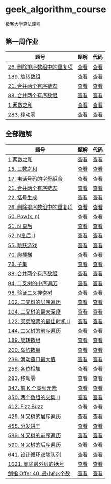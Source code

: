 # geek_algorithm_course
极客大学算法课程

## 第一周作业

题号 | 题解 | 代码
-- | -- | --
[26. 删除排序数组中的重复项](https://leetcode-cn.com/problems/remove-duplicates-from-sorted-array/) | [查看](./page/26.md) | [查看](./source/26.js)
[189. 旋转数组](https://leetcode-cn.com/problems/rotate-array/) | [查看](./page/189.md) | [查看](./source/189.js)
[21. 合并两个有序链表](https://leetcode-cn.com/problems/merge-two-sorted-lists/) | [查看](./page/21.md) | [查看](./source/21.js)
[88. 合并两个有序数组](https://leetcode-cn.com/problems/merge-sorted-array/) | [查看](./page/88.md) | [查看](./source/88.js)
[1.两数之和](https://leetcode-cn.com/problems/two-sum/) | [查看](./page/1.md) | [查看](./source/1.js)
[283. 移动零](https://leetcode-cn.com/problems/two-sum/) | [查看](./page/283.md) | [查看](./source/283.js)



## 全部题解

题号 | 题解 | 代码
-- | -- | --
[1.两数之和](https://leetcode-cn.com/problems/two-sum/) | [查看](./page/1.md) | [查看](./source/1.js)
[15. 三数之和](https://leetcode-cn.com/problems/3sum/) | [查看](./page/15.md) | [查看](./source/15.js)
[17. 电话号码的字母组合](https://leetcode-cn.com/problems/letter-combinations-of-a-phone-number/) | [查看](./page/17.md) | [查看](./source/17.js)
[21. 合并两个有序链表](https://leetcode-cn.com/problems/merge-two-sorted-lists/) | [查看](./page/21.md) | [查看](./source/21.js)
[22. 括号生成](https://leetcode-cn.com/problems/generate-parentheses/) | [查看](./page/22.md) | [查看](./source/22.js)
[26. 删除排序数组中的重复项](https://leetcode-cn.com/problems/remove-duplicates-from-sorted-array/) | [查看](./page/26.md) | [查看](./source/26.js)
[50. Pow(x, n)](https://leetcode-cn.com/problems/powx-n/) | [查看](./page/50.md) | [查看](./source/50.js)
[51. N 皇后](https://leetcode-cn.com/problems/n-queens/) | [查看](./page/51.md) | [查看](./source/51.js)
[52. N皇后 II](https://leetcode-cn.com/problems/n-queens-ii/) | [查看](./page/52.md) | [查看](./source/52.js)
[55. 跳跃游戏](https://leetcode-cn.com/problems/jump-game/) | [查看](./page/55.md) | [查看](./source/55.js)
[70. 爬楼梯](https://leetcode-cn.com/problems/climbing-stairs/) | [查看](./page/70.md) | [查看](./source/70.js)
[78. 子集](https://leetcode-cn.com/problems/subsets/) | [查看](./page/78.md) | [查看](./source/78.js)
[88. 合并两个有序数组](https://leetcode-cn.com/problems/merge-sorted-array/) | [查看](./page/88.md) | [查看](./source/88.js)
[94. 二叉树的中序遍历](https://leetcode-cn.com/problems/binary-tree-inorder-traversal/) | [查看](./page/94.md) | [查看](./source/94.js)
[98. 验证二叉搜索树](https://leetcode-cn.com/problems/validate-binary-search-tree/) | [查看](./page/98.md) | [查看](./source/98.js)
[102. 二叉树的层序遍历](https://leetcode-cn.com/problems/binary-tree-level-order-traversal/) | [查看](./page/102.md) | [查看](./source/102.js)
[104. 二叉树的最大深度](https://leetcode-cn.com/problems/maximum-depth-of-binary-tree/) | [查看](./page/104.md) | [查看](./source/104.js)
[122. 买卖股票的最佳时机 II](https://leetcode-cn.com/problems/best-time-to-buy-and-sell-stock-ii/) | [查看](./page/122.md) | [查看](./source/122.js)
[144. 二叉树的前序遍历](https://leetcode-cn.com/problems/binary-tree-preorder-traversal/) | [查看](./page/144.md) | [查看](./source/144.js)
[189. 旋转数组](https://leetcode-cn.com/problems/rotate-array/) | [查看](./page/189.md) | [查看](./source/189.js)
[200. 岛屿数量](https://leetcode-cn.com/problems/number-of-islands/) | [查看](./page/200.md) | [查看](./source/200.js)
[239. 滑动窗口最大值](https://leetcode-cn.com/problems/sliding-window-maximum/) | [查看](./page/239.md) | [查看](./source/239.js)
[258. 各位相加](https://leetcode-cn.com/problems/add-digits/) | [查看](./page/258.md) | [查看](./source/258.js)
[283. 移动零](https://leetcode-cn.com/problems/two-sum/) | [查看](./page/283.md) | [查看](./source/283.js)
[347. 前 K 个高频元素](https://leetcode-cn.com/problems/top-k-frequent-elements/) | [查看](./page/347.md) | [查看](./source/347.js)
[350. 两个数组的交集 II](https://leetcode-cn.com/problems/intersection-of-two-arrays-ii/) | [查看](./page/350.md) | [查看](./source/350.js)
[412. Fizz Buzz](https://leetcode-cn.com/problems/fizz-buzz/) | [查看](./page/412.md) | [查看](./source/412.js)
[429. N 叉树的层序遍历](https://leetcode-cn.com/problems/n-ary-tree-level-order-traversal/) | [查看](./page/429.md) | [查看](./source/429.js)
[455. 分发饼干](https://leetcode-cn.com/problems/assign-cookies/) | [查看](./page/455.md) | [查看](./source/455.js)
[589. N 叉树的前序遍历](https://leetcode-cn.com/problems/n-ary-tree-preorder-traversal/) | [查看](./page/589.md) | [查看](./source/589.js)
[590. N 叉树的后序遍历](https://leetcode-cn.com/problems/n-ary-tree-postorder-traversal/) | [查看](./page/590.md) | [查看](./source/590.js)
[641. 设计循环双端队列](https://leetcode-cn.com/problems/design-circular-deque/) | [查看](./page/641.md) | [查看](./source/641.js)
[1021. 删除最外层的括号](https://leetcode-cn.com/problems/remove-outermost-parentheses/) | [查看](./page/1021.md) | [查看](./source/1021.js)
[剑指 Offer 40. 最小的k个数](https://leetcode-cn.com/problems/zui-xiao-de-kge-shu-lcof/) | [查看](./page/剑指offer-40.md) | [查看](./source/剑指offer-40.js)



